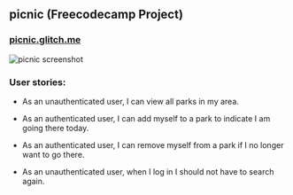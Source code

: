 ## picnic (Freecodecamp Project)

### [picnic.glitch.me](https://picnic.glitch.me)

![picnic screenshot](#)

### User stories:

* As an unauthenticated user, I can view all parks in my area.

* As an authenticated user, I can add myself to a park to indicate I am going there today.

* As an authenticated user, I can remove myself from a park if I no longer want to go there.

* As an unauthenticated user, when I log in I should not have to search again.
